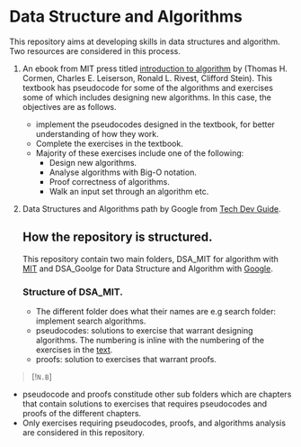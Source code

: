 # Data Structure and Algorithms

This repository aims at developing skills in data structures and algorithm. 
Two resources are considered in this process. 
1. An ebook from MIT press titled [introduction to algorithm](https://dl.ebooksworld.ir/books/Introduction.to.Algorithms.4th.Leiserson.Stein.Rivest.Cormen.MIT.Press.9780262046305.EBooksWorld.ir.pdf) by (Thomas H. Cormen, Charles E. Leiserson, Ronald L. Rivest, Clifford Stein). This textbook has pseudocode for some of the algorithms and exercises some of which includes designing new algorithms. In this case, the objectives are as follows.
   * implement the pseudocodes designed in the textbook, for better understanding of how they work.
   * Complete the exercises in the textbook.
   * Majority of these exercises include one of the following:
     + Design new algorithms.
     + Analyse algorithms with Big-O notation.
     + Proof correctness of algorithms.
     + Walk an input set through an algorithm etc.
2. Data Structures and Algorithms path by Google from [Tech Dev Guide](https://techdevguide.withgoogle.com/paths/data-structures-and-algorithms/).

   ## How the repository is structured.
   This repository contain two main folders, DSA_MIT for algorithm with [MIT](https://ocw.mit.edu/search/?q=data%20structure%20and%20algorithm&t=Computer%20Science&t=Mathematics&t=Programming%20Languages) and DSA_Goolge for Data Structure and Algorithm with [Google](https://techdevguide.withgoogle.com/paths/data-structures-and-algorithms/).
    ### Structure of DSA_MIT.
   + The different folder does what their names are e.g search folder: implement search algorithms.
   + pseudocodes: solutions to exercise that warrant designing algorithms. The numbering is inline with the numbering of the exercises in the [text](https://dl.ebooksworld.ir/books/Introduction.to.Algorithms.4th.Leiserson.Stein.Rivest.Cormen.MIT.Press.9780262046305.EBooksWorld.ir.pdf).
   + proofs: solution to exercises that warrant proofs.
>[!`N.B`]
   -  pseudocode and proofs constitude other sub folders which are chapters that contain solutions to exercises that 
 requires pseudocodes and proofs of the different chapters.
   - Only exercises requiring pseudocodes, proofs, and algorithms analysis are considered in this repository.

   
